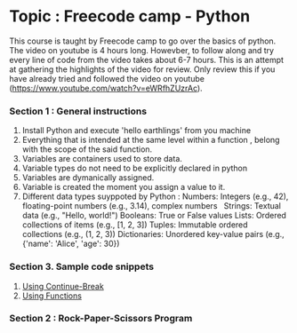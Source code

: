 # Topic : Freecode camp - Python
This course is taught by Freecode camp to go over the basics of python. The video on youtube is 4 hours long. Howevber, to follow along and try every line of code from the video takes about 6-7 hours. This is an attempt at gathering the highlights of the video for review. Only review this if you have already tried and followed the video on youtube (https://www.youtube.com/watch?v=eWRfhZUzrAc).
### Section 1 : General instructions 
1. Install Python and execute 'hello earthlings' from you machine
2. Everything that is intended at the same level within a function , belong with the scope of the said function. 
3. Variables are containers used to store data.
4. Variable types do not need to be explicitly declared in python
5. Variables are dymanically assigned. 
6. Variable is created the moment you assign a value to it. 
7. Different data types suyppoted by Python : 
    Numbers: Integers (e.g., 42), floating-point numbers (e.g., 3.14), complex numbers   
    Strings: Textual data (e.g., "Hello, world!")
    Booleans: True or False values
    Lists: Ordered collections of items (e.g., [1, 2, 3])
    Tuples: Immutable ordered collections (e.g., (1, 2, 3))
    Dictionaries: Unordered key-value pairs (e.g., {'name': 'Alice', 'age': 30})

### Section 3. Sample code snippets 
1. [Using Continue-Break](https://github.com/ShriRachana/py-adventure/blob/main/Python/Freecodecamp-Python/General-Concepts/continue.py) 
2. [Using Functions](https://github.com/ShriRachana/py-adventure/blob/main/Python/Freecodecamp-Python/General-Concepts/for-range.py)

### Section 2 : Rock-Paper-Scissors Program 



